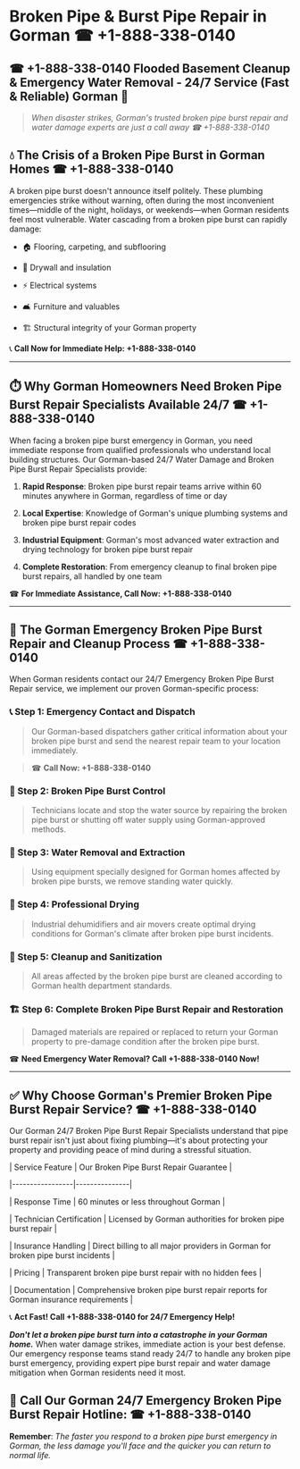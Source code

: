 # Broken Pipe & Burst Pipe Repair in Gorman ☎ +1-888-338-0140  
## ☎ +1-888-338-0140 Flooded Basement Cleanup & Emergency Water Removal - 24/7 Service (Fast & Reliable) Gorman 🚨  

> *When disaster strikes, Gorman's trusted broken pipe burst repair and water damage experts are just a call away ☎ +1-888-338-0140*  

## 💧 The Crisis of a Broken Pipe Burst in Gorman Homes ☎ +1-888-338-0140  

A broken pipe burst doesn't announce itself politely. These plumbing emergencies strike without warning, often during the most inconvenient times—middle of the night, holidays, or weekends—when Gorman residents feel most vulnerable. Water cascading from a broken pipe burst can rapidly damage:  

* 🏠 Flooring, carpeting, and subflooring  
* 🧱 Drywall and insulation  
* ⚡ Electrical systems  
* 🛋️ Furniture and valuables  
* 🏗️ Structural integrity of your Gorman property  

📞 **Call Now for Immediate Help: +1-888-338-0140**  

---  

## ⏱️ Why Gorman Homeowners Need Broken Pipe Burst Repair Specialists Available 24/7 ☎ +1-888-338-0140  

When facing a broken pipe burst emergency in Gorman, you need immediate response from qualified professionals who understand local building structures. Our Gorman-based 24/7 Water Damage and Broken Pipe Burst Repair Specialists provide:  

1. **Rapid Response**: Broken pipe burst repair teams arrive within 60 minutes anywhere in Gorman, regardless of time or day  
2. **Local Expertise**: Knowledge of Gorman's unique plumbing systems and broken pipe burst repair codes  
3. **Industrial Equipment**: Gorman's most advanced water extraction and drying technology for broken pipe burst repair  
4. **Complete Restoration**: From emergency cleanup to final broken pipe burst repairs, all handled by one team  

☎ **For Immediate Assistance, Call Now: +1-888-338-0140**  

---  

## 🔧 The Gorman Emergency Broken Pipe Burst Repair and Cleanup Process ☎ +1-888-338-0140  

When Gorman residents contact our 24/7 Emergency Broken Pipe Burst Repair service, we implement our proven Gorman-specific process:  

### 📞 Step 1: Emergency Contact and Dispatch  
> Our Gorman-based dispatchers gather critical information about your broken pipe burst and send the nearest repair team to your location immediately.  
> ☎ **Call Now: +1-888-338-0140**  

### 🚿 Step 2: Broken Pipe Burst Control  
> Technicians locate and stop the water source by repairing the broken pipe burst or shutting off water supply using Gorman-approved methods.  

### 🌊 Step 3: Water Removal and Extraction  
> Using equipment specially designed for Gorman homes affected by broken pipe bursts, we remove standing water quickly.  

### 💨 Step 4: Professional Drying  
> Industrial dehumidifiers and air movers create optimal drying conditions for Gorman's climate after broken pipe burst incidents.  

### 🧼 Step 5: Cleanup and Sanitization  
> All areas affected by the broken pipe burst are cleaned according to Gorman health department standards.  

### 🏗️ Step 6: Complete Broken Pipe Burst Repair and Restoration  
> Damaged materials are repaired or replaced to return your Gorman property to pre-damage condition after the broken pipe burst.  

☎ **Need Emergency Water Removal? Call +1-888-338-0140 Now!**  

---  

## ✅ Why Choose Gorman's Premier Broken Pipe Burst Repair Service? ☎ +1-888-338-0140  

Our Gorman 24/7 Broken Pipe Burst Repair Specialists understand that pipe burst repair isn't just about fixing plumbing—it's about protecting your property and providing peace of mind during a stressful situation.  

| Service Feature | Our Broken Pipe Burst Repair Guarantee |  
|-----------------|---------------|  
| Response Time | 60 minutes or less throughout Gorman |  
| Technician Certification | Licensed by Gorman authorities for broken pipe burst repair |  
| Insurance Handling | Direct billing to all major providers in Gorman for broken pipe burst incidents |  
| Pricing | Transparent broken pipe burst repair with no hidden fees |  
| Documentation | Comprehensive broken pipe burst repair reports for Gorman insurance requirements |  

📞 **Act Fast! Call +1-888-338-0140 for 24/7 Emergency Help!**  

***Don't let a broken pipe burst turn into a catastrophe in your Gorman home.*** When water damage strikes, immediate action is your best defense. Our emergency response teams stand ready 24/7 to handle any broken pipe burst emergency, providing expert pipe burst repair and water damage mitigation when Gorman residents need it most.  

## 📱 Call Our Gorman 24/7 Emergency Broken Pipe Burst Repair Hotline: ☎ +1-888-338-0140  

**Remember**: *The faster you respond to a broken pipe burst emergency in Gorman, the less damage you'll face and the quicker you can return to normal life.*